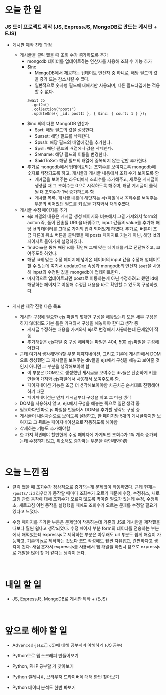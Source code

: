 # 오늘 한 일

### JS 토이 프로젝트 제작 (JS, ExpressJS, MongoDB로 만드는 게시판 + EJS)

- 게시판 제작 진행 과정

  - 게시글을 클릭 했을 때 조회 수가 증가하도록 추가
    - mongodb 데이터를 업데이트하는 연산자를 사용해 조회 수 기능 추가
    - $inc
      - MongoDB에서 제공하는 업데이트 연산자 중 하나로, 해당 필드의 값을 증가 또는 감소시킬 수 있다.
      - 일반적으로 숫자형 필드에 대해서만 사용되며, 다른 필드타입에는 적용할 수 없다.
      ```
      await db
        .getDb()
        .collection("posts")
        .updateOne({ _id: postId }, { $inc: { count: 1 } });
      ```
    - $inc 외의 다른 MongoDB 연산자
      - $set: 해당 필드의 값을 설정한다.
      - $unset: 해당 필드를 삭제한다.
      - $push: 해당 필드의 배열에 값을 추가한다.
      - $pull: 해당 필드의 배열에서 값을 삭제한다.
      - $rename: 해당 필드의 이름을 변경한다.
      - $addToSet: 해당 필드의 배열에 중복되지 않는 값만 추가한다.
    - 추가로 mongodb에서 업데이트되는 조회수를 보여지도록 mongodb에 숫자로 저장되도록 하고, 게시글과 게시글 내용에서 조회 수가 보이도록 함
      - 게시글을 보여주는 라우터에서 조회수를 추가해주고, 새로운 게시글이 생성될 때 그 조회수는 0으로 시작하도록 해주며, 해당 게시글이 클릭 될 때 조회수가 1씩 증가하도록 함
      - 게시글 목록, 게시글 내용에 해당하는 ejs파일에서 조회수를 보여주는 부분의 비어있던 필드를 키 값을 가져와서 채워주었다.
  - 게시글 수정 페이지를 추가
    - ejs 파일의 내용은 게시글 생성 페이지와 비슷해서 그걸 가져와서 form의 aciton 즉, 폼이 전송될 URL을 바꿔주고, input 값들의 value를 추가해 해당 id의 데이터를 그대로 가져와 입력 되어있게 하였다. 추가로, 버튼이 조금 다른데 취소 버튼을 클릭했을 때 posts 페이지로 가는게 아닌, 해당 id의 페이지로 돌아가게 설정하였다.
    - findOne을 통해 해당 id를 확인해 그에 맞는 데이터를 키로 전달해주고, 보여주도록 하였다.
    - 해당 id에 맞는 수정 페이지에 넘어온 데이터의 input 값을 수정해 업데이트 할 수 있는데 여기서 updateOne 속성과 mongodb의 연산자 `$set`을 사용해 input의 수정된 값을 mongodb에 업데이트한다.
    - 마지막으로 업데이트되면 posts로 이동하는게 아닌 수정하려고 했던 id에 해당하는 페이지로 이동해 수정된 내용을 바로 확인할 수 있도록 구성하였다.

  <br />

- 게시판 제작 진행 다음 목표

  - 게시판 구성에 필요한 ejs 파일의 몇개만 구성을 해놓았는데 모든 세부 구성은 하지 않더라도 기본 틀은 가져와서 구성을 해놓아야 한다고 생각 중
    - 게시글 수정하는 내용을 가져와서 ejs로 변경해서 사용하는데 문제없이 작동
    - 추가해놓은 ejs파일 중 구성 해야하는 파일은 404, 500 ejs파일을 구성해야한다.
  - 근데 여기서 생각해봐야할 부분 페이지네이션, 그리고 기존에 게시판에서 DOM으로 생성했던 그 게시글을 보여주는 div들을 ejs에서 구성을 해놓고 보여줄 것 인지 아니면 그 부분을 생각해보아야 함
    - 이 부분은 DOM으로 생성했던 게시글을 보여주는 div들은 단순하게 키를 만들어 가져와 ejs파일에서 사용해서 보여주도록 함.
    - 페이지네이션 기능은 조금 더 생각해보아야함 차근차근 순서대로 진행해야하기 때문
    - 페이지네이션은 먼저 게시글부터 구성을 하고 그 다음 생각
  - DOM을 사용하지 않고, ejs에서 구성을 해놓는 쪽으로 일단 생각 중
  - 필요하다면 따로 js 파일을 만들어서 DOM을 추가할 생각도 구상 중
  - 게시글이 내림차순으로 보이도록 설정하고, 한 페이지당 5개의 게시글까지만 보여지고 그 뒤로는 페이지네이션으로 작동하도록 해야함
  - 삭제하는 기능도 추가해야함
  - 한 가지 확인해야 할만한게 수정 페이지에 가게되면 조회수가 1씩 계속 증가되는데 수정하지 않고, 취소해도 증가하는 부분을 확인해봐야함

<br />

# 오늘 느낀 점

- 클릭 했을 때 조회수가 정상적으로 증가하는게 문제없이 작동하였다. 근데 현재는 `/posts/:id` 라우터가 동작할 때마다 조회수가 오르기 때문에 수정, 수정취소, 새로고침 관련 동작에 대해 조회수가 오르지 않도록 막아줄 필요가 있는데 수정, 수정취소, 새로고침 이런 동작을 실행했을 때에도 조회수가 오르는 문제를 수정할 필요가 있다고 느꼈다.

- 수정 페이지를 추가한 부분은 문제없이 작동하는데 기존의 JS로 게시판을 제작했을 때보다 훨씬 쉽다고 생각되었다. 수정 페이지 부분 form의 데이터를 전송하는 부분에서 애먹었는데 expressjs로 제작하는 부분은 아무래도 url 부분도 쉽게 해결이 가능하고, 기존의 js로 제작하는 것보다 코드 작성에도 훨씬 자유롭고, 간편하다고 생각이 된다. 새삼 혼자서 expressjs를 사용해서 웹 개발을 하면서 앞으로 expressjs로 개발을 많이 할 거 같다는 생각이 든다.

<br />

# 내일 할 일

- JS, ExpressJS, MongoDB로 게시판 제작 + (EJS)

<br />

# 앞으로 해야 할 일

- Advanced-js(고급 JS)에 대해 공부하며 이해하기 (JS 공부)

- Python으로 웹 스크래퍼 만들어보기

- Python, PHP 공부할 거 찾아보기

- Python 셀레니움, 브라우저 드라이버에 대해 한번 찾아보기

- Python 데이터 분석도 한번 봐보기
